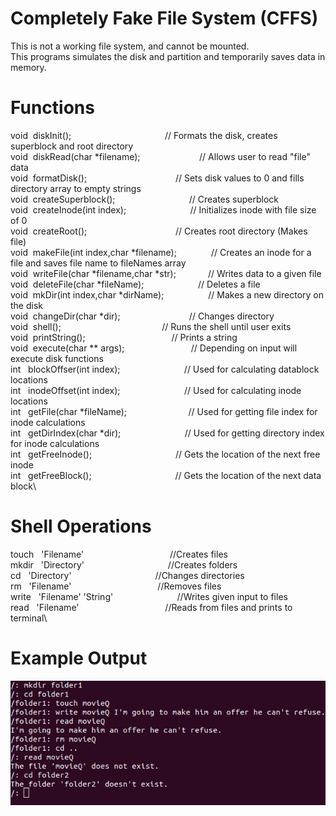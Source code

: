 Completely Fake File System (CFFS)
==================================
This is not a working file system, and cannot be mounted.\
This programs simulates the disk and partition and temporarily saves
data in memory.

# Functions

void  diskInit();                                      // Formats the disk, creates superblock and root directory\
void  diskRead(char *filename);                        // Allows user to read "file" data\
void  formatDisk();                                    // Sets disk values to 0 and fills directory array to empty strings\
void  createSuperblock();                              // Creates superblock\
void  createInode(int index);                          // Initializes inode with file size of 0\
void  createRoot();                                    // Creates root directory (Makes file)\
void  makeFile(int index,char *filename);              // Creates an inode for a file and saves file name to fileNames array\
void  writeFile(char *filename,char *str);             // Writes data to a given file\
void  deleteFile(char *fileName);                      // Deletes a file\
void  mkDir(int index,char *dirName);                  // Makes a new directory on the disk\
void  changeDir(char *dir);                            // Changes directory\
void  shell();                                         // Runs the shell until user exits\
void  printString();                                   // Prints a string\
void  execute(char ** args);                           // Depending on input will execute disk functions\
int   blockOffser(int index);                          // Used for calculating datablock locations\
int   inodeOffset(int index);                          // Used for calculating inode locations\
int   getFile(char *fileName);                         // Used for getting file index for inode calculations\
int   getDirIndex(char *dir);                          // Used for getting directory index for inode calculations\
int   getFreeInode();                                  // Gets the location of the next free inode\
int   getFreeBlock();                                  // Gets the location of the next data block\

# Shell Operations
touch &nbsp; 'Filename'                                   //Creates files\
mkdir &nbsp; 'Directory'                                  //Creates folders\
cd &nbsp;    'Directory'                                  //Changes directories\
rm &nbsp;    'Filename'                                   //Removes files\
write &nbsp; 'Filename' 'String'                          //Writes given input to files\
read &nbsp;  'Filename'                                   //Reads from files and prints to terminal\
# Example Output
![output](src/0cfffs.png)
